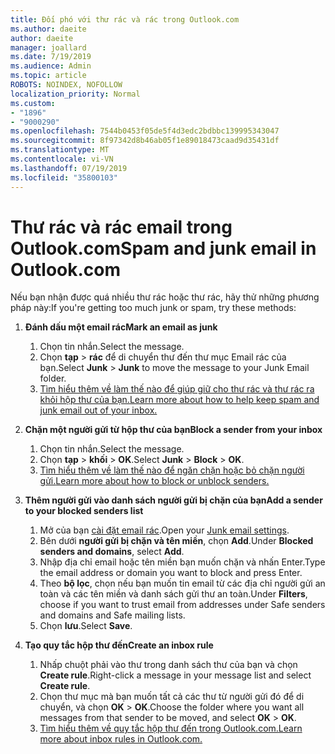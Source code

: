 ```yaml
---
title: Đối phó với thư rác và rác trong Outlook.com
ms.author: daeite
author: daeite
manager: joallard
ms.date: 7/19/2019
ms.audience: Admin
ms.topic: article
ROBOTS: NOINDEX, NOFOLLOW
localization_priority: Normal
ms.custom:
- "1896"
- "9000290"
ms.openlocfilehash: 7544b0453f05de5f4d3edc2bdbbc139995343047
ms.sourcegitcommit: 8f97342d8b46ab05f1e89018473caad9d35431df
ms.translationtype: MT
ms.contentlocale: vi-VN
ms.lasthandoff: 07/19/2019
ms.locfileid: "35800103"
---
```

# <a name="spam-and-junk-email-in-outlookcom"></a><span data-ttu-id="4282d-102">Thư rác và rác email trong Outlook.com</span><span class="sxs-lookup"><span data-stu-id="4282d-102">Spam and junk email in Outlook.com</span></span>

<span data-ttu-id="4282d-103">Nếu bạn nhận được quá nhiều thư rác hoặc thư rác, hãy thử những phương pháp này:</span><span class="sxs-lookup"><span data-stu-id="4282d-103">If you're getting too much junk or spam, try these methods:</span></span>

1. <span data-ttu-id="4282d-104">**Đánh dấu một email rác**</span><span class="sxs-lookup"><span data-stu-id="4282d-104">**Mark an email as junk**</span></span>
    1. <span data-ttu-id="4282d-105">Chọn tin nhắn.</span><span class="sxs-lookup"><span data-stu-id="4282d-105">Select the message.</span></span>
    1. <span data-ttu-id="4282d-106">Chọn **tạp** > **rác** để di chuyển thư đến thư mục Email rác của bạn.</span><span class="sxs-lookup"><span data-stu-id="4282d-106">Select **Junk** > **Junk** to move the message to your Junk Email folder.</span></span>
    1. [<span data-ttu-id="4282d-107">Tìm hiểu thêm về làm thế nào để giúp giữ cho thư rác và thư rác ra khỏi hộp thư của bạn.</span><span class="sxs-lookup"><span data-stu-id="4282d-107">Learn more about how to help keep spam and junk email out of your inbox.</span></span>](https://support.office.com/article/a3ece97b-82f8-4a5e-9ac3-e92fa6427ae4?wt.mc_id=Office_Outlook_com_Alchemy)

1. <span data-ttu-id="4282d-108">**Chặn một người gửi từ hộp thư của bạn**</span><span class="sxs-lookup"><span data-stu-id="4282d-108">**Block a sender from your inbox**</span></span>
    1. <span data-ttu-id="4282d-109">Chọn tin nhắn.</span><span class="sxs-lookup"><span data-stu-id="4282d-109">Select the message.</span></span>
    1. <span data-ttu-id="4282d-110">Chọn **tạp** > **khối** > **OK**.</span><span class="sxs-lookup"><span data-stu-id="4282d-110">Select **Junk** > **Block** > **OK**.</span></span>
    1. [<span data-ttu-id="4282d-111">Tìm hiểu thêm về làm thế nào để ngăn chặn hoặc bỏ chặn người gửi.</span><span class="sxs-lookup"><span data-stu-id="4282d-111">Learn more about how to block or unblock senders.</span></span>](https://support.office.com/article/afba1c94-77bb-4f50-8b85-057cf52f4d5e?wt.mc_id=Office_Outlook_com_Alchemy)

1. <span data-ttu-id="4282d-112">**Thêm người gửi vào danh sách người gửi bị chặn của bạn**</span><span class="sxs-lookup"><span data-stu-id="4282d-112">**Add a sender to your blocked senders list**</span></span>
    1. <span data-ttu-id="4282d-113">Mở của bạn [cài đặt email rác](https://outlook.live.com/mail/options/mail/junkEmail/blockedSendersAndDomainsV2).</span><span class="sxs-lookup"><span data-stu-id="4282d-113">Open your [Junk email settings](https://outlook.live.com/mail/options/mail/junkEmail/blockedSendersAndDomainsV2).</span></span>
    1. <span data-ttu-id="4282d-114">Bên dưới **người gửi bị chặn và tên miền**, chọn **Add**.</span><span class="sxs-lookup"><span data-stu-id="4282d-114">Under **Blocked senders and domains**, select **Add**.</span></span>
    1. <span data-ttu-id="4282d-115">Nhập địa chỉ email hoặc tên miền bạn muốn chặn và nhấn Enter.</span><span class="sxs-lookup"><span data-stu-id="4282d-115">Type the email address or domain you want to block and press Enter.</span></span>
    1. <span data-ttu-id="4282d-116">Theo **bộ lọc**, chọn nếu bạn muốn tin email từ các địa chỉ người gửi an toàn và các tên miền và danh sách gửi thư an toàn.</span><span class="sxs-lookup"><span data-stu-id="4282d-116">Under **Filters**, choose if you want to trust email from addresses under Safe senders and domains and Safe mailing lists.</span></span>
    1. <span data-ttu-id="4282d-117">Chọn **lưu**.</span><span class="sxs-lookup"><span data-stu-id="4282d-117">Select **Save**.</span></span>

1. <span data-ttu-id="4282d-118">**Tạo quy tắc hộp thư đến**</span><span class="sxs-lookup"><span data-stu-id="4282d-118">**Create an inbox rule**</span></span>
    1. <span data-ttu-id="4282d-119">Nhấp chuột phải vào thư trong danh sách thư của bạn và chọn **Create rule**.</span><span class="sxs-lookup"><span data-stu-id="4282d-119">Right-click a message in your message list and select **Create rule**.</span></span>
    1. <span data-ttu-id="4282d-120">Chọn thư mục mà bạn muốn tất cả các thư từ người gửi đó để di chuyển, và chọn **OK** > **OK**.</span><span class="sxs-lookup"><span data-stu-id="4282d-120">Choose the folder where you want all messages from that sender to be moved, and select **OK** > **OK**.</span></span>
    1. [<span data-ttu-id="4282d-121">Tìm hiểu thêm về quy tắc hộp thư đến trong Outlook.com.</span><span class="sxs-lookup"><span data-stu-id="4282d-121">Learn more about inbox rules in Outlook.com.</span></span>](https://support.office.com/article/4b094371-a5d7-49bd-8b1b-4e4896a7cc5d?wt.mc_id=Office_Outlook_com_Alchemy)